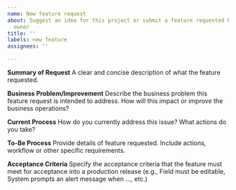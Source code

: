 ```yaml
---
name: New feature request
about: Suggest an idea for this project or submit a feature requested by the business
  owner
title: ''
labels: new feature
assignees: ''

---
```


**Summary of Request**
A clear and concise description of what the feature requested.

**Business Problem/Improvement**
Describe the business problem this feature request is intended to address. How will this impact or improve the business operations?

**Current Process**
How do you currently address this issue? What actions do you take?

**To-Be Process**
Provide details of feature requested. Include actions, workflow or other specific requirements.

**Acceptance Criteria**
Specify the acceptance criteria that the feature must meet for acceptance into a production release (e.g., Field must be editable, System prompts an alert message when ..., etc.)
